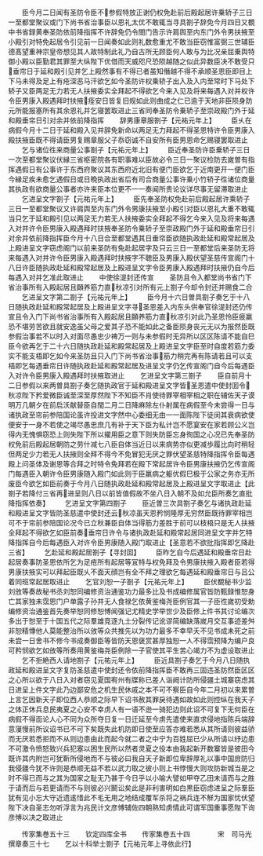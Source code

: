 <!-- { "loadSidebar": true } -->
　　臣今月二日闻有圣防令臣不参假特放正谢仍权免赴前后殿起居许乗轿子三日一至都堂聚议或门下尚书省治事臣以恩礼太优不敢辄当寻具劄子辞免今月四日又覩中书省録黄奉圣防依前降指挥不许辞免仍令閤门告示许肩舆至内东门外令男扶掖至小殿引对特免起居令引见前一日闻奏如此则礼数愈重尤不敢当臣窃惟富弼三世辅臣德髙望重神宗皇帝想见其人故特制此礼乃自古所无顾臣何人敢与为比况亲屈乗舆特御小殿以臣勤君其罪至大纵陛下优借而天威咫尺恐陨越随之似此异数臣决不敢受只垂帘日于延和殿引见并乞上殿然事有不得已者虽知僭越不得不承顺圣恩臣即目上下马未得及足上有疮深恶马汗欲乞如今圣防许权乗轿子出入及入内至常时下马处下轿子又臣两足无力若无人扶掖委实全拜起不得欲乞今来入见及将来每遇入对并权许令臣男康入殿遇拜时扶掖痊安日皆复旧规如此则曲成之仁已逾于天地非臣陨身防元所能报塞所有其余恩礼并乞寝罢取进止三省同奉圣防令乗轿子至崇政殿门外于延和殿垂帘日引对余并依前降指挥
　　辞男康章服劄子【元祐元年上】
　　臣乆在病假今月十二日于延和殿入见并辞免新命以两足无力拜起不得圣恩特许令臣男康入殿扶掖臣既不得请臣男复赐章服父子忝窃诚不自安所有臣男恩命乞赐寝罢取进止
　　乞与诸位徃来商量公事劄子【元祐元年上】
　　臣近奉圣防许臣乗轿子三日一次至都堂聚议伏縁三省枢密院各有职事难以臣故必令三日一聚议检防去嵗曽有指挥遇假日有公事许于东西府聚议其东西府近北旧有便门臣欲乞于近南更开一便门臣今縁足疾未愈乞遇假日或日晩执政出省后有司合商量公事许乗小竹轿子徃诸位商量其执政有欲商量公事者亦许来臣本位更不一一奏闻所贵论议详尽事无留滞取进止
　　乞进呈文字劄子【元祐元年上】
　　臣先奉圣防权免赴前后殿起居许乘轿子三日一至都堂聚议又许肩舆至内东门外令男康扶掖至小殿引对臣以恩礼大重不敢辄当只乞于延和殿引见以两足无力若无人扶掖委实全拜起不得乞今来入见及将来每遇入对并许令臣男康入殿遇拜时扶掖奉圣防令乗轿子至崇政殿门外于延和殿垂帘日引对余并依前降指挥臣今月十八日合至都堂遇其日垂帘臣欲随执政赴延和殿常起居及上殿进呈文字窃虑阁门以前来圣防有免赴起居字及只云三日一至都堂后来圣防无将来每遇入对并许令臣男康入殿遇拜时扶掖字不聴臣及男康入殿伏望圣慈传宣阁门十八日许臣随执政赴延和殿常起居及上殿进呈文字令臣男康入殿遇拜时扶掖仍自今后每遇入对并乞准此取进止
　　中使徐湜封还传宣
　　圣防且令入都堂尚书省门下省治事所有入殿起居且頥养筋力直秋凉引对所有元上劄子今却令封还并赐食二合
　　乞进呈文字第二劄子【元祐元年上】
　　臣今月十六日曽具劄子奏乞于十八日随执政赴延和殿常起居及上殿进呈文字寻圣恩差入内东头供奉官徐湜封还仍传宣且令入门下尚书省治事所有入殿起居且頥养筋力直秋凉引对此乃圣恩怜臣疲羸恐不堪劳苦欲且就安逸虽父母之爱其子恐不能如此之备臣陨身丧元无以为报然臣既参假治事若不以时入对面尽愚忠少禆万一则与未参假时无异所以区区陈请不能自巳臣今欲再乞于二十六日随执政赴延和殿常起居及上殿进呈文字臣至时自度若筋力委实不能支梧即乞如今来圣防且只入门下尚书省治事筋力稍完再有陈请若且可以支梧即乞每遇垂帘日许随执政赴延和殿常起居及进呈文字仍乞传宣阁门自今后每遇臣入对许令臣男康入殿遇拜时扶掖取进止
　　乞进呈文字第三劄子
　　臣自前月十二日参假以来两曽具劄子奏乞随执政官于延和殿进呈文字皆圣恩遣中使封囬令秋凉陛下矜爱微臣诚至深至厚然陛下不知臣不肖使待罪宰相宰相之职在辅佐天子谟明万几朝夕在前启沃献替臣自閠二月二日降麻除左仆射属在病假至今未尝得一日与诸执政至帘前参陪国论虽许投进文字然中心委细无由一一面陈陛下徒闵其衰病欲使便安于一身不若使之竭尽愚忠庶几有补于天下臣为私计岂不愿宴安在家若顾公义岂得内无愧惧窃恐上则失陛下所以擢用臣之意下则失防臣忘身徇国之心况已先奉圣防权免前后殿起居朝防之劳什减七八臣自体当近日以来病势亦似更减歩履比向时稍轻但两足少力若无人扶掖则全拜不得今不免冒犯无厌之罪伏望圣慈特降指挥令臣每遇殿上问圣体及谢恩等合拜之时特令免拜若在殿下常起居许令臣男康扶掖仍乞传宣阁门每遇臣入朝许令臣男康随入殿门如此则于臣羸病之躯优假巳极于公家之务亦无所废臣今欲乞如臣前奏于今月八日随执政赴延和殿常起居及上殿进呈文字取进止【此劄子若降付三省再进呈则八日以前皆值假故不坐八日入朝不及如允臣所奏乞直批降指挥依奏】
　　乞进呈文字第四劄子
　　臣近曽三次具劄子奏乞与诸执政赴延和殿进呈文字皆防圣慈遣中使封还云秋凉虽天恩矜悯隆厚无穷然臣既待罪宰相岂可不于帘前参陪国论况今已立秋兼臣自体当得筋力差胜于前可以枝梧只是无人扶掖全拜起不得欲乞如臣前奏垂帘日许令与诸执政赴延和殿常起居同进呈文字并乞特降指挥自今后每遇臣入对许令臣男康随入殿门取进止【圣意若不欲批指挥即乞降赴三省】
　　乞赴延和殿起居劄子【寻封囬】
　　臣昨乞自今后遇延和殿垂帘日赴起居奏事防圣恩依所乞为足疮所有起居等冝特与权免拜及令男康扶掖入殿者臣若得男康扶掖实可以拜起臣既乆不面天顔岂有全不拜之理欲乞每遇延和殿垂帘日与吕公着同班常起居取进止
　　乞官刘恕一子劄子【元祐元年上】
　　臣伏覩秘书少监刘攽等奏故秘书丞刘恕同编修资治通鉴功力最多比及书成编修属官皆防甄録惟恕身亡其家独未霑恩门户单露子孙并无人食禄乞依黄鉴梅尧臣例官其一子臣徃嵗初受勅编修资治通鉴首先奏举恕同修恕愽闻强记尤精史学举世少及臣修上件书其讨论编次多出于恕至于十国五代之际羣雄竞逐九土分裂传记讹谬简编缺落嵗月交互事迹差舛非恕精慱他人莫能整治所以攽等众共推先以为功力最多不幸早夭不见书成未死之前未尝一日舍书不修今书成奏御臣等皆防天恩襃赏甚厚独恕一人不得霑预降为编户良可矜悯欲乞如攽等所奏用黄鉴梅尧臣例除一子官使其平生苦心竭力不为虚设取进止
　　乞不拒絶西人请地劄子【元祐元年上】
　　臣近具劄子奏乞于今月八日随执政延和殿进呈文字复防圣慈遣中使封还令依前降指挥臣不敢再三固违圣防然臣区区之心所以欲于八日入对者窃见夏国宥州有牒称已差人诣阙计防所侵疆土城寨窃虑其日进呈上件文字此乃边鄙安危之机生民休戚之本不可不察臣自今年二月初以来累曽上言乞因新天子即位西人恭顺之际早下诏书赦其罪戾待遇如故如此则控纵在我天子之体正休兵息民夷夏之心安不幸虏人有一语不逊一骑犯边则此诏不可复下无何臣在病假不得靣论人心不同为众所夺日复一日迁延至今虏先遣使来直求侵地指陈兵端辞意寖慢前所议诏书已不可下矣既失此机防即日使至应答亦难若悉从其所请则彼益骄而无厌若悉拒而不从则边患由此而起今就二者之中宁为百姓屈已少从所请以纾边患不可激令愤怒致兴兵犯塞以困生民所以然者灵夏之役本由我起新开数寨皆是彼田今既许其内附岂可犹靳所侵地而不与彼必曰我自天子新即位卑辞厚礼以事中国庻防归我侵疆今犹不许则是恭顺无益不若以武力取之彼小则上书悖慢大则攻防新城当是之时不得已而与之其为国家之耻无乃甚于今日乎以小喻大譬如甲夺乙田未请而与之胜于请而后与若更请而不与则彼必兴鬭讼矣此是非利害明如白黒臣窃虑进呈之际羣臣犹有见小忘大守近遗逺惜此不毛无用之地结成覆军杀将之祸兵连不觧为国家忧伏望陛下决自圣志勿听浮言为兆民计文彦愽辅佐四朝熟知虏情此可谓军国重事愿陛下询彦愽以决之取进止














　　传家集巻五十三
　　钦定四库全书
　　传家集巻五十四　　　　宋　司马光　撰章奏三十七
　　乞以十科举士劄子【元祐元年上寻依此行】
